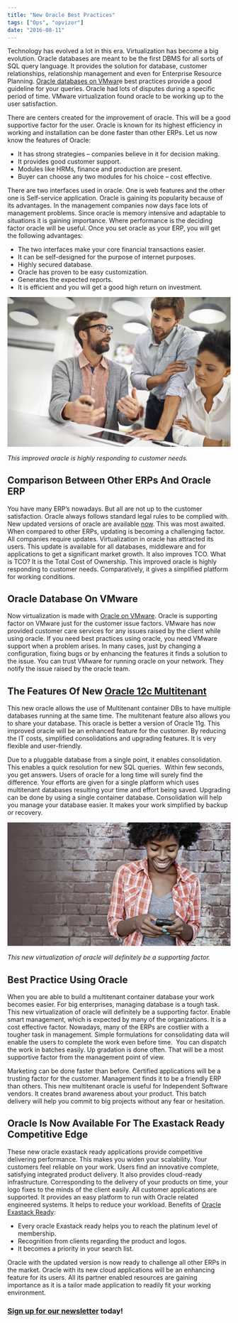 ```yaml
---
title: "New Oracle Best Practices"
tags: ["Ops", "opvizor"]
date: "2016-08-11"
---
```


Technology has evolved a lot in this era. Virtualization has become a big evolution. Oracle databases are meant to be the first DBMS for all sorts of SQL query language. It provides the solution for database, customer relationships, relationship management and even for Enterprise Resource Planning. [Oracle databases on VMwar](http://www.vmware.com/solutions/business-critical-apps/oracle-virtualization.html#database)e best practices provide a good guideline for your queries. Oracle had lots of disputes during a specific period of time. VMware virtualization found oracle to be working up to the user satisfaction.

There are centers created for the improvement of oracle. This will be a good supportive factor for the user. Oracle is known for its highest efficiency in working and installation can be done faster than other ERPs. Let us now know the features of Oracle:

- It has strong strategies – companies believe in it for decision making.
- It provides good customer support.
- Modules like HRMs, finance and production are present.
- Buyer can choose any two modules for his choice – cost effective.

There are two interfaces used in oracle. One is web features and the other one is Self-service application. Oracle is gaining its popularity because of its advantages. In the management companies now days face lots of management problems. Since oracle is memory intensive and adaptable to situations it is gaining importance. Where performance is the deciding factor oracle will be useful. Once you set oracle as your ERP, you will get the following advantages:

- The two interfaces make your core financial transactions easier.
- It can be self-designed for the purpose of internet purposes.
- Highly secured database.
- Oracle has proven to be easy customization.
- Generates the expected reports.
- It is efficient and you will get a good high return on investment.

![Oracle Best Practices](/images/blog/oracle2.png)

_This improved oracle is highly responding to customer needs._ 

## **Comparison Between Other ERPs And Oracle ERP**

You have many ERP’s nowadays. But all are not up to the customer satisfaction. Oracle always follows standard legal rules to be complied with.  New updated versions of oracle are available [now](https://www.oracle.com/downloads/index.html). This was most awaited. When compared to other ERPs, updating is becoming a challenging factor. All companies require updates. Virtualization in oracle has attracted its users. This update is available for all databases, middleware and for applications to get a significant market growth. It also improves TCO. What is TCO? It is the Total Cost of Ownership. This improved oracle is highly responding to customer needs. Comparatively, it gives a simplified platform for working conditions.

## **Oracle Database On VMware**

Now virtualization is made with [Oracle on VMware](https://go.oracle.com/LP=13482?elqCampaignId=22535&src1=ad:pas:go:dg:virt&src2=wwmk15048371mpp002&SC=sckw=WWMK15048371MPP002&mkwid=sigMm3Puy|pcrid|93191623339|pkw|oracle%20vmware|pmt|e|pdv|c|sckw=srch:oracle%20vmware). Oracle is supporting factor on VMware just for the customer issue factors. VMware has now provided customer care services for any issues raised by the client while using oracle. If you need best practices using oracle, you need VMware support when a problem arises. In many cases, just by changing a configuration, fixing bugs or by enhancing the features it finds a solution to the issue. You can trust VMware for running oracle on your network. They notify the issue raised by the oracle team.

## **The Features Of New [Oracle 12c Multitenant](https://go.oracle.com/LP=13754?elqCampaignId=22188&src1=ad:pas:go:dg:db&src2=wwmk15047817mpp013&SC=sckw=WWMK15047817MPP013&mkwid=sTokrzXrf|pcrid|86718643819|pkw|oracle%2012c|pmt|p|pdv|c|sckw=srch:oracle%2012c)**

This new oracle allows the use of Multitenant container DBs to have multiple databases running at the same time. The multitenant feature also allows you to share your database. This oracle is better a version of Oracle 11g. This improved oracle will be an enhanced feature for the customer. By reducing the IT costs, simplified consolidations and upgrading features. It is very flexible and user-friendly.

Due to a pluggable database from a single point, it enables consolidation. This enables a quick resolution for new SQL queries.  Within few seconds, you get answers. Users of oracle for a long time will surely find the difference. Your efforts are given for a single platform which uses multitenant databases resulting your time and effort being saved. Upgrading can be done by using a single container database. Consolidation will help you manage your database easier. It makes your work simplified by backup or recovery.

![Oracle Best Practices](/images/blog/oracle1.jpg)

_This new virtualization of oracle will definitely be a supporting factor._

## **Best Practice Using Oracle**

When you are able to build a multitenant container database your work becomes easier. For big enterprises, managing database is a tough task. This new virtualization of oracle will definitely be a supporting factor. Enable smart management, which is expected by many of the organizations. It is a cost effective factor. Nowadays, many of the ERPs are costlier with a tougher task in management. Simple formulations for consolidating data will enable the users to complete the work even before time.  You can dispatch the work in batches easily. Up gradation is done often. That will be a most supportive factor from the management point of view.

Marketing can be done faster than before. Certified applications will be a trusting factor for the customer. Management finds it to be a friendly ERP than others. This new multitenant oracle is useful for Independent Software vendors. It creates brand awareness about your product. This batch delivery will help you commit to big projects without any fear or hesitation.

## **Oracle Is Now Available For The Exastack Ready Competitive Edge**

These new oracle exastack ready applications provide competitive delivering performance. This makes you widen your scalability. Your customers feel reliable on your work. Users find an innovative complete, satisfying integrated product delivery. It also provides cloud-ready infrastructure. Corresponding to the delivery of your products on time, your logo fixes to the minds of the client easily. All customer applications are supported. It provides an easy platform to run with Oracle related engineered systems. It helps to reduce your workload. Benefits of [Oracle Exastack Ready](http://www.oracle.com/partners/en/partner-with-oracle/differentiate-offerings/exastack-ready-optimized/index.html):

- Every oracle Exastack ready helps you to reach the platinum level of membership.
- Recognition from clients regarding the product and logos.
- It becomes a priority in your search list.

Oracle with the updated version is now ready to challenge all other ERPs in the market. Oracle with its new cloud applications will be an enhancing feature for its users. All its partner enabled resources are gaining importance as it is a tailor made application to readily fit your working environment.

### [Sign up for our newsletter](https://mediashower.com/ce2/43911/6/177) today!

